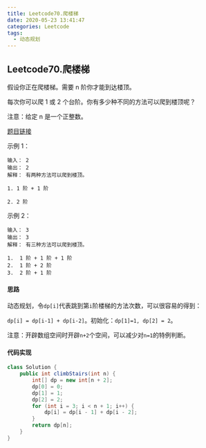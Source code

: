 ```yaml
---
title: Leetcode70.爬楼梯
date: 2020-05-23 13:41:47
categories: Leetcode
tags:
  - 动态规划
---
```


## Leetcode70.爬楼梯

假设你正在爬楼梯。需要 n 阶你才能到达楼顶。

每次你可以爬 1 或 2 个台阶。你有多少种不同的方法可以爬到楼顶呢？

注意：给定 n 是一个正整数。

[题目链接](https://leetcode-cn.com/problems/climbing-stairs)

<!--more-->

示例 1：

```
输入： 2
输出： 2
解释： 有两种方法可以爬到楼顶。

1. 1 阶 + 1 阶

2. 2 阶
```

示例 2：

```
输入： 3
输出： 3
解释： 有三种方法可以爬到楼顶。

1.  1 阶 + 1 阶 + 1 阶
2.  1 阶 + 2 阶
3.  2 阶 + 1 阶
```



#### 思路

动态规划，令`dp[i]`代表跳到第`i`阶楼梯的方法次数，可以很容易的得到：

`dp[i] = dp[i-1] + dp[i-2]`。初始化：`dp[1]=1, dp[2] = 2`。

注意：开辟数组空间时开辟`n+2`个空间，可以减少对`n=1`的特例判断。



#### 代码实现

```java
class Solution {
    public int climbStairs(int n) {
        int[] dp = new int[n + 2];
        dp[0] = 0;
        dp[1] = 1;
        dp[2] = 2;
        for (int i = 3; i < n + 1; i++) {
            dp[i] = dp[i - 1] + dp[i - 2];
        }
        return dp[n];
    }
}
```

